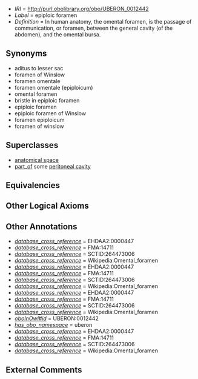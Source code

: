  * *IRI* = http://purl.obolibrary.org/obo/UBERON_0012442
 * *Label* = epiploic foramen
 * *Definition* = In human anatomy, the omental foramen, is the passage of communication, or foramen, between the general cavity (of the abdomen), and the omental bursa.

## Synonyms

 * aditus to lesser sac
 * foramen of Winslow
 * foramen omentale
 * foramen omentale (epiploicum)
 * omental foramen
 * bristle in epiploic foramen
 * epiploic foramen
 * epiploic foramen of Winslow
 * foramen epiploicum
 * foramen of winslow

## Superclasses

 * [anatomical space](../../UBERON/64/UBERON_0000464.md)
 * [part_of](../../BFO/50/BFO_0000050.md) some [peritoneal cavity](../../UBERON/79/UBERON_0001179.md)

## Equivalencies


## Other Logical Axioms


## Other Annotations

 * *[database_cross_reference](../../ef/oboInOwl#hasDbXref.md)* = EHDAA2:0000447
 * *[database_cross_reference](../../ef/oboInOwl#hasDbXref.md)* = FMA:14711
 * *[database_cross_reference](../../ef/oboInOwl#hasDbXref.md)* = SCTID:264473006
 * *[database_cross_reference](../../ef/oboInOwl#hasDbXref.md)* = Wikipedia:Omental_foramen
 * *[database_cross_reference](../../ef/oboInOwl#hasDbXref.md)* = EHDAA2:0000447
 * *[database_cross_reference](../../ef/oboInOwl#hasDbXref.md)* = FMA:14711
 * *[database_cross_reference](../../ef/oboInOwl#hasDbXref.md)* = SCTID:264473006
 * *[database_cross_reference](../../ef/oboInOwl#hasDbXref.md)* = Wikipedia:Omental_foramen
 * *[database_cross_reference](../../ef/oboInOwl#hasDbXref.md)* = EHDAA2:0000447
 * *[database_cross_reference](../../ef/oboInOwl#hasDbXref.md)* = FMA:14711
 * *[database_cross_reference](../../ef/oboInOwl#hasDbXref.md)* = SCTID:264473006
 * *[database_cross_reference](../../ef/oboInOwl#hasDbXref.md)* = Wikipedia:Omental_foramen
 * *[oboInOwl#id](../../id/oboInOwl#id.md)* = UBERON:0012442
 * *[has_obo_namespace](../../ce/oboInOwl#hasOBONamespace.md)* = uberon
 * *[database_cross_reference](../../ef/oboInOwl#hasDbXref.md)* = EHDAA2:0000447
 * *[database_cross_reference](../../ef/oboInOwl#hasDbXref.md)* = FMA:14711
 * *[database_cross_reference](../../ef/oboInOwl#hasDbXref.md)* = SCTID:264473006
 * *[database_cross_reference](../../ef/oboInOwl#hasDbXref.md)* = Wikipedia:Omental_foramen

## External Comments

